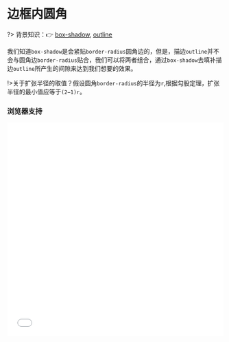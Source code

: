 # 边框内圆角

?> 背景知识：:point_right: [box-shadow](https://developer.mozilla.org/zh-CN/docs/Web/CSS/box-shadow), [outline](https://developer.mozilla.org/zh-CN/docs/Web/CSS/outline)

我们知道`box-shadow`是会紧贴`border-radius`圆角边的，但是，描边`outline`并不会与圆角边`border-radius`贴合，我们可以将两者组合，通过`box-shadow`去填补描边`outline`所产生的间隙来达到我们想要的效果。

!>关于扩张半径的取值？假设圆角`border-radius`的半径为`r`,根据勾股定理，扩张半径的最小值应等于`(2−1)r`。

<vuep template="#demo1"></vuep>

<script v-pre type="text/x-template" id="demo1">
<style>
  main{
    width: 100%;
    padding: 60px 80px 80px;
  }
  div{
    width: 209px; 
    margin: 29px auto;
    padding: 8px 16px;
    border-radius: 8px;
    background: #BCAAA4;
    outline: 6px solid #4E342E;
  }
  input{
    margin-left: calc(50% - 45px);
  }
  input:checked ~ div{
    box-shadow: 0 0 0 6px #4E342E;
  }
</style>
<template>
  <main>
    <input id="ck" type="checkbox" checked/>
    <label for="ck">box-shadow</label>
    <div>A paragraph of filler text. La la la de dah de dah de dah de la.</div>
  </main>
</template>
<script>  
</script>
</script>

### 浏览器支持

<iframe src="//caniuse.bitsofco.de/embed/index.html?feat=css-boxshadow&amp;periods=future_2,future_1,current,past_1,past_2,past_3" frameborder="0" width="100%" height="496px"></iframe>
